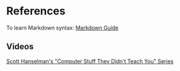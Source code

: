 

# References 

To learn Markdown syntax: [Markdown Guide](https://www.markdownguide.org/basic-syntax/)

## Videos

[Scott Hanselman's "Computer Stuff They Didn't Teach You" Series](https://www.youtube.com/watch?v=7GRKUaQ8Spk&list=PL0M0zPgJ3HSesuPIObeUVQNbKqlw5U2Vr)